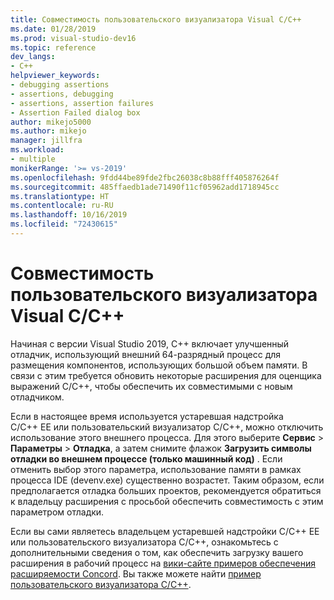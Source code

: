 ```yaml
---
title: Совместимость пользовательского визуализатора Visual C/C++
ms.date: 01/28/2019
ms.prod: visual-studio-dev16
ms.topic: reference
dev_langs:
- C++
helpviewer_keywords:
- debugging assertions
- assertions, debugging
- assertions, assertion failures
- Assertion Failed dialog box
author: mikejo5000
ms.author: mikejo
manager: jillfra
ms.workload:
- multiple
monikerRange: '>= vs-2019'
ms.openlocfilehash: 9fdd44be89fde2fbc26038c8b88fff405876264f
ms.sourcegitcommit: 485ffaedb1ade71490f11cf05962add1718945cc
ms.translationtype: HT
ms.contentlocale: ru-RU
ms.lasthandoff: 10/16/2019
ms.locfileid: "72430615"
---
```

# <a name="visual-cc-custom-visualizer-compatibility"></a>Совместимость пользовательского визуализатора Visual C/C++

Начиная с версии Visual Studio 2019, C++ включает улучшенный отладчик, использующий внешний 64-разрядный процесс для размещения компонентов, использующих большой объем памяти. В связи с этим требуется обновить некоторые расширения для оценщика выражений C/C++, чтобы обеспечить их совместимыми с новым отладчиком.

Если в настоящее время используется устаревшая надстройка C/C++ EE или пользовательский визуализатор C/C++, можно отключить использование этого внешнего процесса. Для этого выберите **Сервис** > **Параметры** > **Отладка**, а затем снимите флажок **Загрузить символы отладки во внешнем процессе (только машинный код)** . Если отменить выбор этого параметра, использование памяти в рамках процесса IDE (devenv.exe) существенно возрастет. Таким образом, если предполагается отладка больших проектов, рекомендуется обратиться к владельцу расширения с просьбой обеспечить совместимость с этим параметром отладки.

Если вы сами являетесь владельцем устаревшей надстройки C/C++ EE или пользовательского визуализатора C/C++, ознакомьтесь с дополнительными сведения о том, как обеспечить загрузку вашего расширения в рабочий процесс на [вики-сайте примеров обеспечения расширяемости Concord](https://github.com/Microsoft/ConcordExtensibilitySamples/wiki/Worker-Process-Remoting). Вы также можете найти [пример пользовательского визуализатора C/C++](https://github.com/Microsoft/ConcordExtensibilitySamples/tree/master/CppCustomVisualizer).